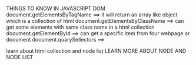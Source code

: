 THINGS TO KNOW IN JAVASCRIPT DOM
document.getElementsByTagName ==> it will return an array like object which is a collection of html
document.getElementsByClassName ==> can get some elements with same class name in a html collection
document.getElementById ==> can get a specific item from four webpage or document
document.quarySellectors ==>

learn about html collection and node list
LEARN MORE ABOUT NODE AND NODE LIST
